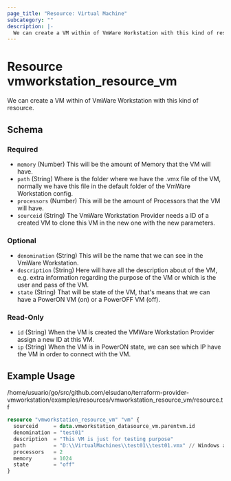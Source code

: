 ```yaml
---
page_title: "Resource: Virtual Machine"
subcategory: ""
description: |-
  We can create a VM within of VmWare Workstation with this kind of resource.
---
```


# Resource vmworkstation_resource_vm

We can create a VM within of VmWare Workstation with this kind of resource.

<!-- schema generated by tfplugindocs -->
## Schema

### Required

- `memory` (Number) This will be the amount of Memory that the VM will have.
- `path` (String) Where is the folder where we have the .vmx file of the VM, normally we have this file in the default folder of the VmWare Workstation config.
- `processors` (Number) This will be the amount of Processors that the VM will have.
- `sourceid` (String) The VmWare Workstation Provider needs a ID of a created VM to clone this VM in the new one with the new parameters.

### Optional

- `denomination` (String) This will be the name that we can see in the VmWare Workstation.
- `description` (String) Here will have all the description about of the VM, e.g. extra information regarding the purpose of the VM or which is the user and pass of the VM.
- `state` (String) That will be state of the VM, that's means that we can have a PowerON VM (on) or a PowerOFF VM (off).

### Read-Only

- `id` (String) When the VM is created the VMWare Workstation Provider assign a new ID at this VM.
- `ip` (String) When the VM is in PowerON state, we can see which IP have the VM in order to connect with the VM.

## Example Usage

/home/usuario/go/src/github.com/elsudano/terraform-provider-vmworkstation/examples/resources/vmworkstation_resource_vm/resource.tf

```terraform
resource "vmworkstation_resource_vm" "vm" {
  sourceid     = data.vmworkstation_datasource_vm.parentvm.id
  denomination = "test01"
  description  = "This VM is just for testing purpose"
  path         = "D:\\VirtualMachines\\test01\\test01.vmx" // Windows annotation
  processors   = 2
  memory       = 1024
  state        = "off"
}
```
